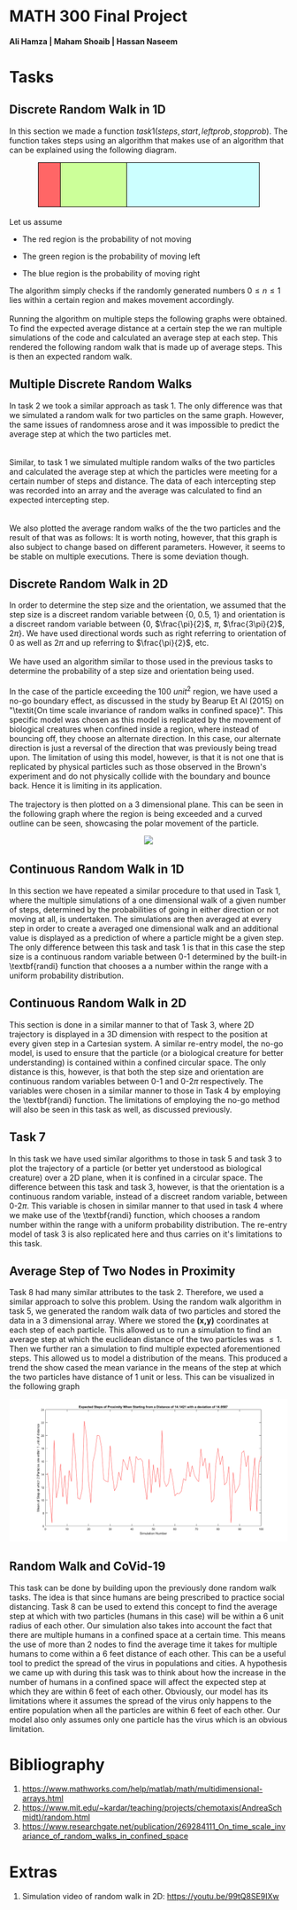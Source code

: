 # MATH 300 Final Project
#### Ali Hamza | Maham Shoaib | Hassan Naseem


Tasks
=====

Discrete Random Walk in 1D
------

In this section we made a function
$task1(steps,start,leftprob,stopprob)$. The function takes steps using
an algorithm that makes use of an algorithm that can be explained using
the following diagram.

<p align="center">
  <img src="https://github.com/hurryingauto3/ProbabilityProject/blob/master/Report/task1prob.png">
</p>

Let us assume

-   The red region is the probability of not moving

-   The green region is the probability of moving left

-   The blue region is the probability of moving right

The algorithm simply checks if the randomly generated numbers
$0\leq n \leq 1$ lies within a certain region and makes movement
accordingly.
\
\
Running the algorithm on multiple steps the following graphs were obtained.
To find the expected average distance at a certain step the we ran multiple simulations of the code and calculated an average step at each step. This rendered the following random walk that is made up of average steps. This is then an expected
random walk. 

Multiple Discrete Random Walks
------

In task 2 we took a similar approach as task 1. The only difference was
that we simulated a random walk for two particles on the same graph.
However, the same issues of randomness arose and it was impossible to
predict the average step at which the two particles met.\
\
\
Similar, to task 1 we simulated multiple random walks of the two
particles and calculated the average step at which the particles were
meeting for a certain number of steps and distance. The data of each
intercepting step was recorded into an array and the average was
calculated to find an expected intercepting step.\
\
\
We also plotted the average random walks of the the two particles and
the result of that was as follows: It is worth noting, however, that
this graph is also subject to change based on different parameters.
However, it seems to be stable on multiple executions. There is some
deviation though.

Discrete Random Walk in 2D
------
In order to determine the step size and the orientation, we assumed that the step size is a discreet random variable between {0, 0.5, 1} and orientation is a discreet random variable between {0, $\frac{\pi}{2}$, $\pi$, $\frac{3\pi}{2}$, $2\pi$}. We have used directional words such as right referring to orientation of 0 as well as $2\pi$ and up referring to $\frac{\pi}{2}$, etc. 
\
\
We have used an algorithm similar to those used in the previous tasks to determine the probability of a step size and orientation being used. 
\
\
In the case of the particle exceeding the 100 $unit^{2}$ region, we have used a no-go boundary effect, as discussed in the study by Bearup Et Al (2015) on "\textit{On time scale invariance of random walks in confined space}". This specific model was chosen as this model is replicated by the movement of biological creatures when confined inside a region, where instead of bouncing off, they choose an alternate direction. In this case, our alternate direction is just a reversal of the direction that was previously being tread upon. The limitation of using this model, however, is that it is not one that is replicated by physical particles such as those observed in the Brown's experiment and do not physically collide with the boundary and bounce back. Hence it is limiting in its application.
\
\
The trajectory is then plotted on a 3 dimensional plane. This can be seen in the following graph where the region is being exceeded and a curved outline can be seen, showcasing the polar movement of the particle.

<p align="center">
  <img src="https://github.com/hurryingauto3/ProbabilityProject/blob/master/Report\task3bounce.png">
</p>

Continuous Random Walk in 1D
------

In this section we have repeated a similar procedure to that used in Task 1, where the multiple simulations of a one dimensional walk of a given number of steps, determined by the probabilities of going in either direction or not moving at all, is undertaken. The simulations are then averaged at every step in order to create a averaged one dimensional walk and an additional value is displayed as a prediction of where a particle might be a given step. The only difference between this task and task 1 is that in this case the step size is a continuous random variable between 0-1 determined by the built-in \textbf{randi} function that chooses a a number within the range with a uniform probability distribution.


Continuous Random Walk in 2D
------

This section is done in a similar manner to that of Task 3, where 2D trajectory is displayed in a 3D dimension with respect to the position at every given step in a Cartesian system. A similar re-entry model, the no-go model, is used to ensure that the particle (or a biological creature for better understanding) is contained within a confined circular space. The only distance is this, however, is that both the step size and orientation are continuous random variables between 0-1 and 0-2$\pi$ respectively. The variables were chosen in a similar manner to those in Task 4 by employing the \textbf{randi} function. The limitations of employing the no-go method will also be seen in this task as well, as discussed previously.

Task 7
------

In this task we have used similar algorithms to those in task 5 and task 3 to plot the trajectory of a particle (or better yet understood as biological creature) over a 2D plane, when it is confined in a circular space. The difference between this task and task 3, however, is that the orientation is a continuous random variable, instead of a discreet random variable, between 0-2$\pi$. This variable is chosen in  similar manner to that used in task 4 where we make use of the \textbf{randi} function, which chooses a random number within the range with a uniform probability distribution. The re-entry model of task 3 is also replicated here and thus carries on it's limitations to this task.  

Average Step of Two Nodes in Proximity
------

Task 8 had many similar attributes to the task 2. Therefore, we used a similar approach to solve this problem. Using the random walk algorithm in task 5, we generated the random walk data
of two particles and stored the data in a 3 dimensional array. Where we stored the **(x,y)** coordinates at each step of each particle. This allowed us to run a simulation to find an average step at which the euclidean distance of the two particles was $\leq 1$. Then we further ran a simulation to find multiple expected aforementioned steps. This allowed us to model a distribution of the means. This produced a trend the show cased the mean variance in the means of the step at which the two particles have distance of 1 unit or less. This can be visualized in the following graph




<p align="center">
  <img src="https://github.com/hurryingauto3/ProbabilityProject/blob/master/Report/Meandist.png">
</p>

Random Walk and CoVid-19
------

This task can be done by building upon the previously done random walk tasks. The idea is that since humans are being prescribed to practice social distancing. Task 8 can be used to extend this concept to find the average step at which with two particles (humans in this case) will be within a 6 unit radius of each other. Our simulation also takes into account the fact that there are multiple humans in a confined space at a certain time. This means the use of more than 2 nodes to find the average time it takes for multiple humans to come within  a 6 feet distance of each other. This can be a useful tool to predict the spread of the virus in populations and cities. A hypothesis we came up with during this task was to think about how the increase in the number of humans in a confined space will affect the expected step at which they are within 6 feet of each other. Obviously, our model has its limitations where it assumes the spread of the virus only happens to the entire population when all the particles are within 6 feet of each other. Our model also only assumes only one particle has the virus which is an obvious limitation.


Bibliography
============
1.  <https://www.mathworks.com/help/matlab/math/multidimensional-arrays.html>
2.  <https://www.mit.edu/~kardar/teaching/projects/chemotaxis(AndreaSchmidt)/random.html>
3.  <https://www.researchgate.net/publication/269284111_On_time_scale_invariance_of_random_walks_in_confined_space>

Extras
======

1.  Simulation video of random walk in 2D:
    <https://youtu.be/99tQ8SE9IXw>
